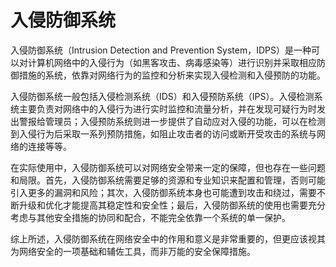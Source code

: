 # 入侵防御系统
入侵防御系统（Intrusion Detection and Prevention System，IDPS）是一种可以对计算机网络中的入侵行为（如黑客攻击、病毒感染等）进行识别并采取相应防御措施的系统，依靠对网络行为的监控和分析来实现入侵检测和入侵预防的功能。

入侵防御系统一般包括入侵检测系统（IDS）和入侵预防系统（IPS）。入侵检测系统主要负责对网络中的入侵行为进行实时监控和流量分析，并在发现可疑行为时发出警报给管理员；入侵预防系统则进一步提供了自动应对入侵的功能，可以在检测到入侵行为后采取一系列预防措施，如阻止攻击者的访问或断开受攻击的系统与网络的连接等等。

在实际使用中，入侵防御系统可以对网络安全带来一定的保障，但也存在一些问题和局限。首先，入侵防御系统需要足够的资源和专业知识来配置和管理，否则可能引入更多的漏洞和风险；其次，入侵防御系统本身也可能遭到攻击和绕过，需要不断升级和优化才能提高其稳定性和安全性；最后，入侵防御系统的使用也需要充分考虑与其他安全措施的协同和配合，不能完全依靠一个系统的单一保护。

综上所述，入侵防御系统在网络安全中的作用和意义是非常重要的，但更应该视其为网络安全的一项基础和辅佐工具，而非万能的安全保障措施。